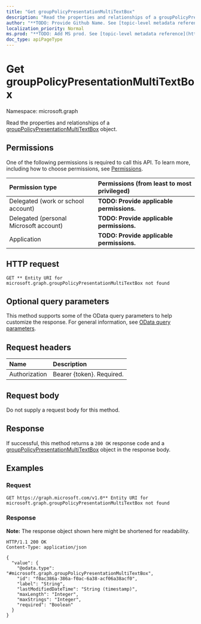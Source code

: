 ```yaml
---
title: "Get groupPolicyPresentationMultiTextBox"
description: "Read the properties and relationships of a groupPolicyPresentationMultiTextBox object."
author: "**TODO: Provide Github Name. See [topic-level metadata reference](https://msgo.azurewebsites.net/add/document/guidelines/metadata.html#topic-level-metadata)**"
localization_priority: Normal
ms.prod: "**TODO: Add MS prod. See [topic-level metadata reference](https://msgo.azurewebsites.net/add/document/guidelines/metadata.html#topic-level-metadata)**"
doc_type: apiPageType
---
```


# Get groupPolicyPresentationMultiTextBox
Namespace: microsoft.graph



Read the properties and relationships of a [groupPolicyPresentationMultiTextBox](../resources/grouppolicypresentationmultitextbox.md) object.

## Permissions
One of the following permissions is required to call this API. To learn more, including how to choose permissions, see [Permissions](/graph/permissions-reference).

|Permission type|Permissions (from least to most privileged)|
|:---|:---|
|Delegated (work or school account)|**TODO: Provide applicable permissions.**|
|Delegated (personal Microsoft account)|**TODO: Provide applicable permissions.**|
|Application|**TODO: Provide applicable permissions.**|

## HTTP request

<!-- {
  "blockType": "ignored"
}
-->
``` http
GET ** Entity URI for microsoft.graph.groupPolicyPresentationMultiTextBox not found
```

## Optional query parameters
This method supports some of the OData query parameters to help customize the response. For general information, see [OData query parameters](/graph/query-parameters).

## Request headers
|Name|Description|
|:---|:---|
|Authorization|Bearer {token}. Required.|

## Request body
Do not supply a request body for this method.

## Response

If successful, this method returns a `200 OK` response code and a [groupPolicyPresentationMultiTextBox](../resources/grouppolicypresentationmultitextbox.md) object in the response body.

## Examples

### Request
<!-- {
  "blockType": "request",
  "name": "get_grouppolicypresentationmultitextbox"
}
-->
``` http
GET https://graph.microsoft.com/v1.0** Entity URI for microsoft.graph.groupPolicyPresentationMultiTextBox not found
```


### Response
**Note:** The response object shown here might be shortened for readability.
<!-- {
  "blockType": "response",
  "truncated": true,
  "@odata.type": "microsoft.graph.groupPolicyPresentationMultiTextBox"
}
-->
``` http
HTTP/1.1 200 OK
Content-Type: application/json

{
  "value": {
    "@odata.type": "#microsoft.graph.groupPolicyPresentationMultiTextBox",
    "id": "f0ac386a-386a-f0ac-6a38-acf06a38acf0",
    "label": "String",
    "lastModifiedDateTime": "String (timestamp)",
    "maxLength": "Integer",
    "maxStrings": "Integer",
    "required": "Boolean"
  }
}
```

